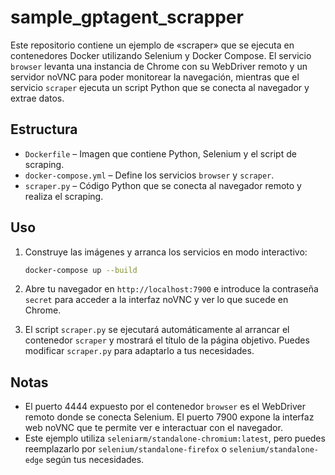 # sample_gptagent_scrapper

Este repositorio contiene un ejemplo de «scraper» que se ejecuta en contenedores
Docker utilizando Selenium y Docker Compose.  El servicio `browser` levanta una
instancia de Chrome con su WebDriver remoto y un servidor noVNC para poder
monitorear la navegación, mientras que el servicio `scraper` ejecuta un
script Python que se conecta al navegador y extrae datos.

## Estructura

- `Dockerfile` – Imagen que contiene Python, Selenium y el script de scraping.
- `docker-compose.yml` – Define los servicios `browser` y `scraper`.
- `scraper.py` – Código Python que se conecta al navegador remoto y realiza el
  scraping.

## Uso

1. Construye las imágenes y arranca los servicios en modo interactivo:

   ```bash
   docker‑compose up --build
   ```

2. Abre tu navegador en `http://localhost:7900` e introduce la contraseña
   `secret` para acceder a la interfaz noVNC y ver lo que sucede en Chrome.

3. El script `scraper.py` se ejecutará automáticamente al arrancar el
   contenedor `scraper` y mostrará el título de la página objetivo.  Puedes
   modificar `scraper.py` para adaptarlo a tus necesidades.

## Notas

- El puerto 4444 expuesto por el contenedor `browser` es el WebDriver remoto
  donde se conecta Selenium.  El puerto 7900 expone la interfaz web noVNC que
  te permite ver e interactuar con el navegador.
- Este ejemplo utiliza `seleniarm/standalone-chromium:latest`, pero puedes
  reemplazarlo por `selenium/standalone-firefox` o `selenium/standalone-edge`
  según tus necesidades.